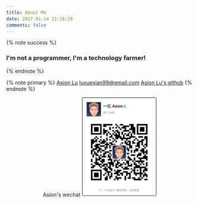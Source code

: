 ```yaml
---
title: About Me
date: 2017-01-14 21:18:29
comments: false
---
```


{% note success %}
### I'm not a programmer, I'm a technology farmer!
{% endnote %}


{% note primary %}
[Asion Lu](https://search-cloud.github.io/)
[luxuexian99@gmail.com](https://luxuexian99@gmail.com)
[Asion Lu's github](https://github.com/search-cloud "https://github.com/search-cloud")
{% endnote %}
<div style="text-align: center;">
Asion's wechat
<img src="../assets/img/wechat.jpg" width="202" height="268" />
</div>
